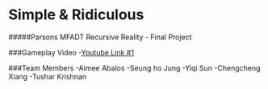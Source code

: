 # Simple & Ridiculous
#####Parsons MFADT Recursive Reality - Final Project

###Gameplay Video
-[Youtube Link #1](https://youtu.be/mzsn_v6QYa4)

###Team Members
-Aimee Abalos
-Seung ho Jung
-Yiqi Sun
-Chengcheng Xiang
-Tushar Krishnan